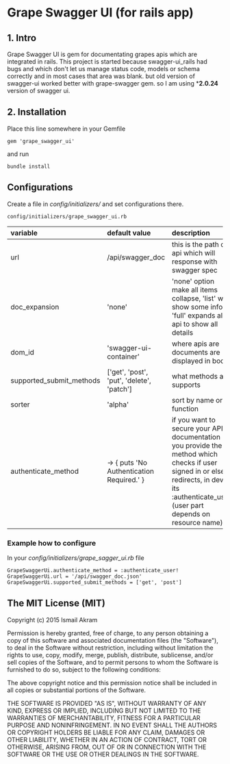 # Grape Swagger UI (for rails app)

## 1. Intro

  Grape Swagger UI is gem for documentating grapes apis which are integrated in rails. This project is started because swagger-ui_rails had bugs  and which don't let us manage status code, models or schema correctly and in most cases that area was blank. but old version of swagger-ui worked better with grape-swagger gem. so I am using  ***2.0.24** version of swagger ui. 
  
## 2. Installation 

Place this line somewhere in your Gemfile 

	gem 'grape_swagger_ui'
	
and run 

	bundle install
	
	
## Configurations

Create a file in *config/initializers/* and set configurations there.

	config/initializers/grape_swagger_ui.rb
	
	
| variable | default value | description |
|:-------- | :------------- | :-----------|
| url      | /api/swagger_doc | this is the path of api which will response with swagger spec|
| doc_expansion| 'none' | 'none' option make all items collapse, 'list' will show some info, 'full' expands all api to show all details|
| dom_id | 'swagger-ui-container' | where apis are documents are displayed in body|
| supported_submit_methods | ['get', 'post', 'put', 'delete', 'patch'] | what methods api supports |
| sorter | 'alpha' |  sort by name or function |
| authenticate_method | -> { puts 'No Authentication Required.' } | if you want to secure your API documentation you provide the method which checks if user signed in or else redirects, in devise its :authenticate_user! (user part depends on resource name) |

### Example how to configure 

In your *config/initializers/grape_sagger_ui.rb* file

	GrapeSwaggerUi.authenticate_method = :authenticate_user!
	GrapeSwaggerUi.url = '/api/swagger_doc.json'
	GrapeSwaggerUi.supported_submit_methods = ['get', 'post']
	


## The MIT License (MIT)

Copyright (c) 2015 Ismail Akram

Permission is hereby granted, free of charge, to any person obtaining a copy
of this software and associated documentation files (the "Software"), to deal
in the Software without restriction, including without limitation the rights
to use, copy, modify, merge, publish, distribute, sublicense, and/or sell
copies of the Software, and to permit persons to whom the Software is
furnished to do so, subject to the following conditions:

The above copyright notice and this permission notice shall be included in all
copies or substantial portions of the Software.

THE SOFTWARE IS PROVIDED "AS IS", WITHOUT WARRANTY OF ANY KIND, EXPRESS OR
IMPLIED, INCLUDING BUT NOT LIMITED TO THE WARRANTIES OF MERCHANTABILITY,
FITNESS FOR A PARTICULAR PURPOSE AND NONINFRINGEMENT. IN NO EVENT SHALL THE
AUTHORS OR COPYRIGHT HOLDERS BE LIABLE FOR ANY CLAIM, DAMAGES OR OTHER
LIABILITY, WHETHER IN AN ACTION OF CONTRACT, TORT OR OTHERWISE, ARISING FROM,
OUT OF OR IN CONNECTION WITH THE SOFTWARE OR THE USE OR OTHER DEALINGS IN THE
SOFTWARE.
 
	

